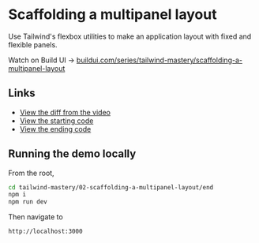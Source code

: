 # Scaffolding a multipanel layout

Use Tailwind's flexbox utilities to make an application layout with fixed and flexible panels.

Watch on Build UI → [buildui.com/series/tailwind-mastery/scaffolding-a-multipanel-layout](http://buildui.com/series/tailwind-mastery/scaffolding-a-multipanel-layout)

## Links

- [View the diff from the video](https://github.com/builduilabs/tailwind-mastery/commit/0836db8c16976c9383b5ccf038c0ffd4a6025888)
- [View the starting code](./begin/pages/index.js)
- [View the ending code](./end/pages/index.js)

## Running the demo locally

From the root,

```sh
cd tailwind-mastery/02-scaffolding-a-multipanel-layout/end
npm i
npm run dev
```

Then navigate to

```
http://localhost:3000
```